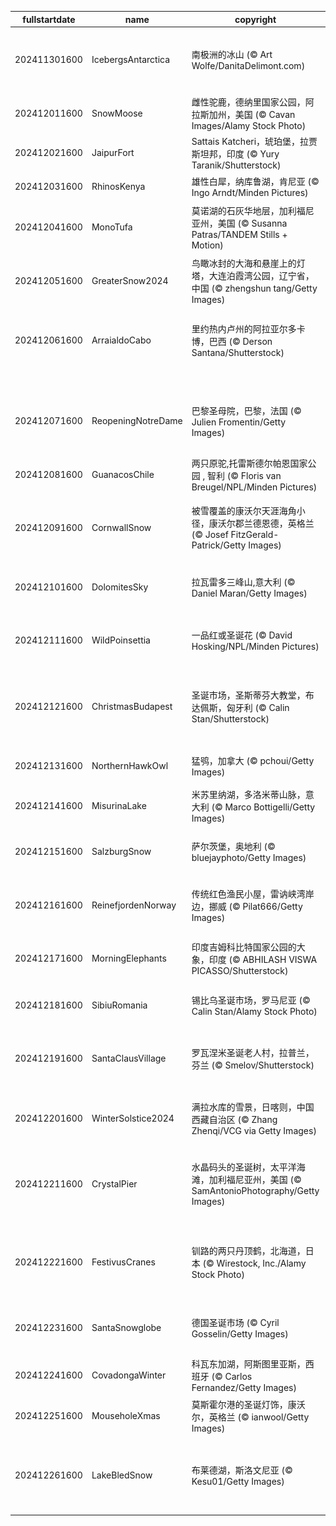 |fullstartdate|name|copyright|title|image|
|--|--|--|--|--|
202411301600|IcebergsAntarctica|南极洲的冰山 (© Art Wolfe/DanitaDelimont.com)|保护最后一片大荒野|![](/zh-CN/2024/12/202411301600IcebergsAntarctica.jpg)|
202412011600|SnowMoose|雌性驼鹿，德纳里国家公园，阿拉斯加州，美国 (© Cavan Images/Alamy Stock Photo)|狂野的眼神|![](/zh-CN/2024/12/202412011600SnowMoose.jpg)|
202412021600|JaipurFort|Sattais Katcheri，琥珀堡，拉贾斯坦邦，印度 (© Yury Taranik/Shutterstock)|柱式遗产|![](/zh-CN/2024/12/202412021600JaipurFort.jpg)|
202412031600|RhinosKenya|雄性白犀，纳库鲁湖，肯尼亚 (© Ingo Arndt/Minden Pictures)|濒临灭绝|![](/zh-CN/2024/12/202412031600RhinosKenya.jpg)|
202412041600|MonoTufa|莫诺湖的石灰华地层，加利福尼亚州，美国 (© Susanna Patras/TANDEM Stills + Motion)|石灰华塔的崛起|![](/zh-CN/2024/12/202412041600MonoTufa.jpg)|
202412051600|GreaterSnow2024|鸟瞰冰封的大海和悬崖上的灯塔，大连泊霞湾公园，辽宁省，中国 (© zhengshun tang/Getty Images)|一路通往童话之路|![](/zh-CN/2024/12/202412051600GreaterSnow2024.jpg)|
202412061600|ArraialdoCabo|里约热内卢州的阿拉亚尔多卡博，巴西 (© Derson Santana/Shutterstock)|自然奇观的蓝色魅力|![](/zh-CN/2024/12/202412061600ArraialdoCabo.jpg)|
||||![](/zh-CN/2024/12/.jpg)|
202412071600|ReopeningNotreDame|巴黎圣母院，巴黎，法国 (© Julien Fromentin/Getty Images)|巴黎圣母院再度回归|![](/zh-CN/2024/12/202412071600ReopeningNotreDame.jpg)|
202412081600|GuanacosChile|两只原驼,托雷斯德尔帕恩国家公园 , 智利 (© Floris van Breugel/NPL/Minden Pictures)|态度和高度|![](/zh-CN/2024/12/202412081600GuanacosChile.jpg)|
202412091600|CornwallSnow|被雪覆盖的康沃尔天涯海角小径，康沃尔郡兰德恩德，英格兰 (© Josef FitzGerald-Patrick/Getty Images)|世界的尽头？不完全是|![](/zh-CN/2024/12/202412091600CornwallSnow.jpg)|
202412101600|DolomitesSky|拉瓦雷多三峰山,意大利 (© Daniel Maran/Getty Images)|山峰的“胜利三重奏”|![](/zh-CN/2024/12/202412101600DolomitesSky.jpg)|
202412111600|WildPoinsettia|一品红或圣诞花 (© David Hosking/NPL/Minden Pictures)|为节日做好准备|![](/zh-CN/2024/12/202412111600WildPoinsettia.jpg)|
202412121600|ChristmasBudapest|圣诞市场，圣斯蒂芬大教堂，布达佩斯，匈牙利 (© Calin Stan/Shutterstock)|圣斯蒂芬大教堂的降临节|![](/zh-CN/2024/12/202412121600ChristmasBudapest.jpg)|
202412131600|NorthernHawkOwl|猛鸮，加拿大 (© pchoui/Getty Images)|"谁"这么说？|![](/zh-CN/2024/12/202412131600NorthernHawkOwl.jpg)|
202412141600|MisurinaLake|米苏里纳湖，多洛米蒂山脉，意大利 (© Marco Bottigelli/Getty Images)|泪水之湖|![](/zh-CN/2024/12/202412141600MisurinaLake.jpg)|
202412151600|SalzburgSnow|萨尔茨堡，奥地利 (© bluejayphoto/Getty Images)|闪烁的街道和冰峰|![](/zh-CN/2024/12/202412151600SalzburgSnow.jpg)|
202412161600|ReinefjordenNorway|传统红色渔民小屋，雷讷峡湾岸边，挪威 (© Pilat666/Getty Images)|值得爱慕的海岸|![](/zh-CN/2024/12/202412161600ReinefjordenNorway.jpg)|
202412171600|MorningElephants|印度吉姆科比特国家公园的大象，印度 (© ABHILASH VISWA PICASSO/Shutterstock)|壮观的象群队伍|![](/zh-CN/2024/12/202412171600MorningElephants.jpg)|
202412181600|SibiuRomania|锡比乌圣诞市场，罗马尼亚 (© Calin Stan/Alamy Stock Photo)|闪烁的小镇|![](/zh-CN/2024/12/202412181600SibiuRomania.jpg)|
202412191600|SantaClausVillage|罗瓦涅米圣诞老人村，拉普兰，芬兰 (© Smelov/Shutterstock)|圣诞老人要来镇上了|![](/zh-CN/2024/12/202412191600SantaClausVillage.jpg)|
202412201600|WinterSolstice2024|满拉水库的雪景，日喀则，中国西藏自治区 (© Zhang Zhenqi/VCG via Getty Images)|极致的冬日景色|![](/zh-CN/2024/12/202412201600WinterSolstice2024.jpg)|
202412211600|CrystalPier|水晶码头的圣诞树，太平洋海滩，加利福尼亚州，美国 (© SamAntonioPhotography/Getty Images)|冲浪、沙滩和圣诞老人|![](/zh-CN/2024/12/202412211600CrystalPier.jpg)|
202412221600|FestivusCranes|钏路的两只丹顶鹤，北海道，日本 (© Wirestock, Inc./Alamy Stock Photo)|准备好发泄一些压力了吗？|![](/zh-CN/2024/12/202412221600FestivusCranes.jpg)|
202412231600|SantaSnowglobe|德国圣诞市场 (© Cyril Gosselin/Getty Images)|祝你圣诞快乐！|![](/zh-CN/2024/12/202412231600SantaSnowglobe.jpg)|
202412241600|CovadongaWinter|科瓦东加湖，阿斯图里亚斯，西班牙 (© Carlos Fernandez/Getty Images)|传说中的风景|![](/zh-CN/2024/12/202412241600CovadongaWinter.jpg)|
202412251600|MouseholeXmas|莫斯霍尔港的圣诞灯饰，康沃尔，英格兰 (© ianwool/Getty Images)|节日还在继续|![](/zh-CN/2024/12/202412251600MouseholeXmas.jpg)|
202412261600|LakeBledSnow|布莱德湖，斯洛文尼亚 (© Kesu01/Getty Images)|冰雪倒影和积雪覆盖的群峰|![](/zh-CN/2024/12/202412261600LakeBledSnow.jpg)|
